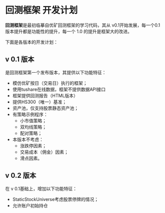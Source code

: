 # 回测框架 开发计划

**回测框架**是最初临摹自优矿回测框架的学习代码，其从 v0.1开始发展，每一个0.1版本提升都是功能性的提升，每一个 1.0 的提升是框架大的改进。

下面是各版本的开发计划：

## v 0.1 版本

是回测框架第一个发布版本，其提供以下功能特征：

- 模仿优矿按日（交易日）执行的框架；
- 使用tushare在线数据，框架不提供数据API接口
- 框架提供回测报告（HTML版本）
- 提供HS300（唯一）基准；
- 资产池，仅支持股票静态资产池；
- 有策略示例程序：
  - 小市值策略；
  - 双均线策略；
  - 配对策略；
- 本版本不考虑：
  - 涨跌停因素；
  - 交易成本（佣金）因素；
  - 滑点因素。

## v 0.2 版本

在 v 0.1基础上，增加以下功能特征：

- StaticStockUniverse考虑股票停牌的情况；
- 允许账户初始持仓
